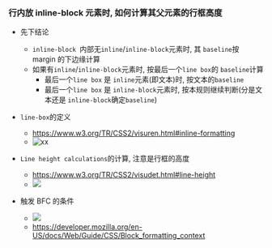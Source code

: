 ### 行内放 inline-block 元素时, 如何计算其父元素的行框高度

- 先下结论
  - `inline-block `内部无`inline`/`inline-block`元素时, 其 `baseline`按 margin 的下边缘计算
  - 如果有`inline`/`inline-block`元素时, 按最后一个`line box`的 `baseline`计算
    - 最后一个`line box` 是 `inline`元素(即文本)时, 按文本的`baseline`
    - 最后一个`line box` 是 `inline-block`元素时, 按本规则继续判断(分是文本还是 `inline-block`确定`baseline`)

- `line-box`的定义
  - <https://www.w3.org/TR/CSS2/visuren.html#inline-formatting>
  - ![xx](https://ws4.sinaimg.cn/large/006tNc79ly1g3g00qwo3tj315z0g07ak.jpg)
- `Line height calculations`的计算, 注意是行框的高度
  - <https://www.w3.org/TR/CSS2/visudet.html#line-height>
  - ![](https://ws4.sinaimg.cn/large/006tNc79ly1g3g03hal2ij31820olwn1.jpg)
- 触发 BFC 的条件
  - ![](https://ws1.sinaimg.cn/large/006tNc79ly1g3g0507boxj316d0qt7bb.jpg)
  - <https://developer.mozilla.org/en-US/docs/Web/Guide/CSS/Block_formatting_context>